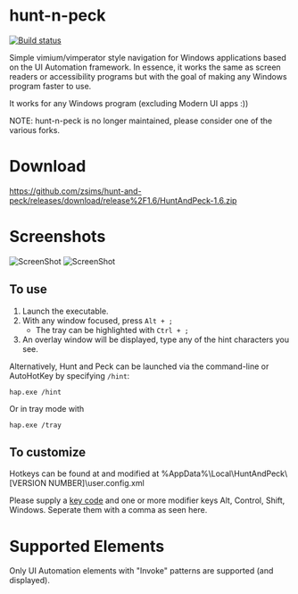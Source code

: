# hunt-n-peck
[![Build status](https://ci.appveyor.com/api/projects/status/jet85wsdqn10grhk/branch/master?svg=true)](https://ci.appveyor.com/project/zsims/hunt-and-peck/branch/master)

Simple vimium/vimperator style navigation for Windows applications based on the UI Automation framework. In essence, it works the same as screen readers or accessibility programs but with the goal of making any Windows program faster to use.

It works for any Windows program (excluding Modern UI apps :))

NOTE: hunt-n-peck is no longer maintained, please consider one of the various forks.

# Download

https://github.com/zsims/hunt-and-peck/releases/download/release%2F1.6/HuntAndPeck-1.6.zip

# Screenshots

![ScreenShot](https://raw.github.com/zsims/hunt-n-peck/master/screenshots/explorer.png)
![ScreenShot](https://raw.github.com/zsims/hunt-n-peck/master/screenshots/visual-studio.png)

## To use

1. Launch the executable.
2. With any window focused, press `Alt + ;`
    - The tray can be highlighted with `Ctrl + ;`
3. An overlay window will be displayed, type any of the hint characters you see.

Alternatively, Hunt and Peck can be launched via the command-line or AutoHotKey by specifying `/hint`:
```
hap.exe /hint
```

Or in tray mode with
```
hap.exe /tray
```

## To customize

Hotkeys can be found at and modified at %AppData%\\Local\\HuntAndPeck\\[VERSION NUMBER]\\user.config.xml

Please supply a [key code](https://docs.microsoft.com/en-us/dotnet/api/system.windows.forms.keys?view=windowsdesktop-6.0) and one or more modifier keys Alt, Control, Shift, Windows.  Seperate them with a comma as seen here.  

# Supported Elements
Only UI Automation elements with "Invoke" patterns are supported (and displayed).
